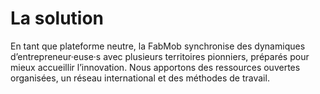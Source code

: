 # La solution

En tant que plateforme neutre, la FabMob synchronise des dynamiques d’entrepreneur·euse·s avec plusieurs territoires pionniers, préparés pour mieux accueillir l’innovation. Nous apportons des ressources ouvertes organisées, un réseau international et des méthodes de travail.
